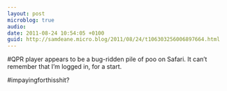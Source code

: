 ```yaml
---
layout: post
microblog: true
audio: 
date: 2011-08-24 10:54:05 +0100
guid: http://samdeane.micro.blog/2011/08/24/t106303256006897664.html
---
```

#QPR player appears to be a bug-ridden pile of poo on Safari. It can’t remember that I’m logged in, for a start.

#impayingforthisshit?
